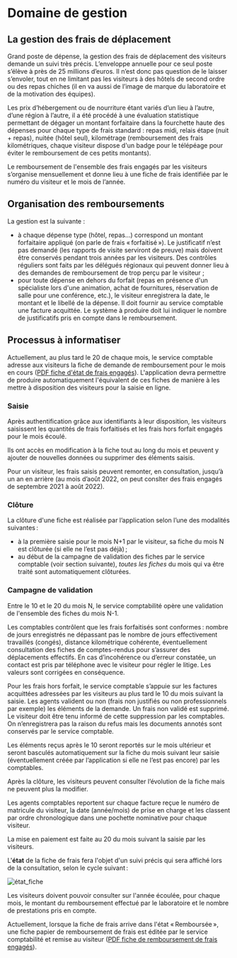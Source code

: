 # Domaine de gestion

## La gestion des frais de déplacement

Grand poste de dépense, la gestion des frais de déplacement des visiteurs demande un suivi très précis. L’enveloppe annuelle pour ce seul poste s’élève à près de 25 millions d’euros. Il n’est donc pas question de le laisser s’envoler, tout en ne limitant pas les visiteurs à des hôtels de second ordre ou des repas chiches (il en va aussi de l’image de marque du laboratoire et de la motivation des équipes).

Les prix d’hébergement ou de nourriture étant variés d’un lieu à l’autre, d’une région à l’autre, il a été procédé à une évaluation statistique permettant de dégager un montant forfaitaire dans la fourchette haute des dépenses pour chaque type de frais standard : repas midi, relais étape (nuit + repas), nuitée (hôtel seul), kilométrage (remboursement des frais kilométriques, chaque visiteur dispose d'un badge pour le télépéage pour éviter le remboursement de ces petits montants).

Le remboursement de l'ensemble des frais engagés par les visiteurs s’organise mensuellement et donne lieu à une fiche de frais identifiée par le numéro du visiteur et le mois de l’année.

## Organisation des remboursements

La gestion est la suivante :

- à chaque dépense type (hôtel, repas...) correspond un montant forfaitaire appliqué (on parle de frais « forfaitisé »). Le justificatif n’est pas demandé (les rapports de visite serviront de preuve) mais doivent être conservés pendant trois années par les visiteurs. Des contrôles réguliers sont faits par les délégués régionaux qui peuvent donner lieu à des demandes de remboursement de trop perçu par le visiteur ;
- pour toute dépense en dehors du forfait (repas en présence d'un spécialiste lors d'une animation, achat de fournitures, réservation de salle pour une conférence, etc.), le visiteur enregistrera la date, le montant et le libellé de la dépense. Il doit fournir au service comptable une facture acquittée. Le système à produire doit lui indiquer le nombre de justificatifs pris en compte dans le remboursement.

## Processus à informatiser

Actuellement, au plus tard le 20 de chaque mois, le service comptable adresse aux visiteurs la fiche de demande de remboursement pour le mois en cours ([PDF fiche d'état de frais engagés](fiche_etat_frais.pdf)). L'application devra permettre de produire automatiquement l'équivalent de ces fiches de manière à les mettre à disposition des visiteurs pour la saisie en ligne.

### Saisie

Après authentification grâce aux identifiants à leur disposition, les visiteurs saisissent les quantités de frais forfaitisés et les frais hors forfait engagés pour le mois écoulé.

Ils ont accès en modification à la fiche tout au long du mois et peuvent y ajouter de nouvelles données ou supprimer des éléments saisis.

Pour un visiteur, les frais saisis peuvent remonter, en consultation, jusqu’à un an en arrière (au mois d’août 2022, on peut conslter des frais engagés de septembre 2021 à août 2022).

### Clôture

La clôture d'une fiche est réalisée par l’application selon l’une des modalités suivantes :

- à la première saisie pour le mois N+1 par le visiteur, sa fiche du mois N est clôturée (si elle ne l’est pas déjà) ;
- au début de la campagne de validation des fiches par le service comptable (voir section suivante), _toutes les fiches_ du mois qui va être traité sont automatiquement clôturées.

### Campagne de validation

Entre le 10 et le 20 du mois N, le service comptabilité opère une validation de l'ensemble des fiches du mois N-1.

Les comptables contrôlent que les frais forfaitisés sont conformes : nombre de jours enregistrés ne dépassant pas le nombre de jours effectivement travaillés (congés), distance kilométrique cohérente, éventuellement consultation des fiches de comptes-rendus pour s’assurer des déplacements effectifs. En cas d’incohérence ou d’erreur constatée, un contact est pris par téléphone avec le visiteur pour régler le litige. Les valeurs sont corrigées en conséquence.

Pour les frais hors forfait, le service comptable s’appuie sur les factures acquittées adressées par les visiteurs au plus tard le 10 du mois suivant la saisie. Les agents valident ou non (frais non justifiés ou non professionnels par exemple) les éléments de la demande. Un frais non validé est supprimé. Le visiteur doit être tenu informé de cette suppression par les comptables. On n’enregistrera pas la raison du refus mais les documents annotés sont conservés par le service comptable.

Les éléments reçus après le 10 seront reportés sur le mois ultérieur et seront basculés automatiquement sur la fiche du mois suivant leur saisie (éventuellement créée par l’application si elle ne l’est pas encore) par les comptables.

Après la clôture, les visiteurs peuvent consulter l’évolution de la fiche mais ne peuvent plus la modifier.

Les agents comptables reportent sur chaque facture reçue le numéro de matricule du visiteur, la date (année/mois) de prise en charge et les classent par ordre chronologique dans une pochette nominative pour chaque visiteur.

La mise en paiement est faite au 20 du mois suivant la saisie par les visiteurs.

L'**état** de la fiche de frais fera l'objet d'un suivi précis qui sera affiché lors de la consultation, selon le cycle suivant :

![état_fiche](état_fiche_de_frais.png)

Les visiteurs doivent pouvoir consulter sur l'année écoulée, pour chaque mois, le montant du remboursement effectué par le laboratoire et le nombre de prestations pris en compte.

Actuellement, lorsque la fiche de frais arrive dans l'état « Remboursée », une fiche papier de remboursement de frais est éditée par le service comptabilité et remise au visiteur ([PDF fiche de remboursement de frais engagés](fiche_remboursement_frais.pdf)).
